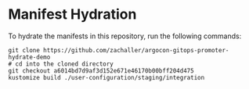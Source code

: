 # Manifest Hydration

To hydrate the manifests in this repository, run the following commands:

```shell
git clone https://github.com/zachaller/argocon-gitops-promoter-hydrate-demo
# cd into the cloned directory
git checkout a6014bd7d9af3d152e671e46170b00bff204d475
kustomize build ./user-configuration/staging/integration
```
